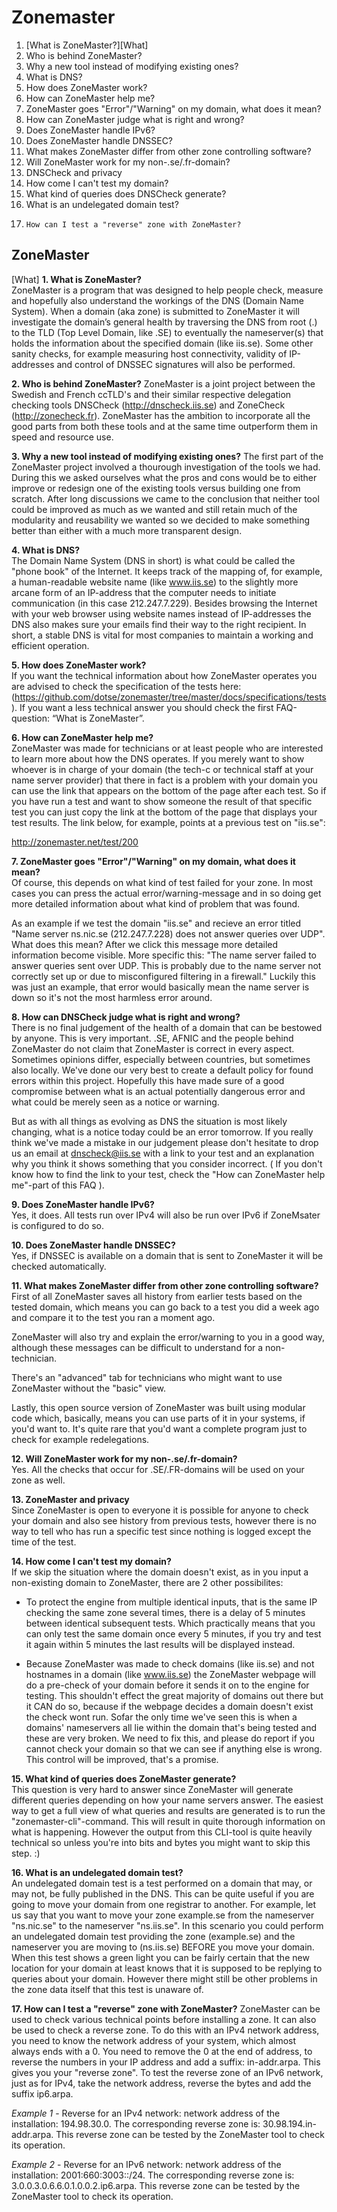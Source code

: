 Zonemaster
==========

1.	[What is ZoneMaster?][What]
2. 	Who is behind ZoneMaster?
3. 	Why a new tool instead of modifying existing ones?
4.	What is DNS?
5.	How does ZoneMaster work?
6.	How can ZoneMaster help me?
7.	ZoneMaster goes "Error"/"Warning" on my domain, what does it mean?
8.	How can ZoneMaster judge what is right and wrong?
9.	Does ZoneMaster handle IPv6?
10.	Does ZoneMaster handle DNSSEC? 
11.	What makes ZoneMaster differ from other zone controlling software?
12.	Will ZoneMaster work for my non-.se/.fr-domain?
13.	DNSCheck and privacy
14.	How come I can't test my domain?
15.	What kind of queries does DNSCheck generate?
16.	What is an undelegated domain test?
17. 	How can I test a "reverse" zone with ZoneMaster?

ZoneMaster
--------

[What] **1. What is ZoneMaster?**  
ZoneMaster is a program that was designed to help people check, measure and
hopefully also understand the workings of the DNS (Domain Name System). When a
domain (aka zone) is submitted to ZoneMaster it will investigate the domain’s
general health by traversing the DNS from root (.) to the TLD (Top Level Domain,
like .SE) to eventually the nameserver(s) that holds the information about the
specified domain (like iis.se). Some other sanity checks, for example measuring
host connectivity, validity of IP-addresses and control of DNSSEC signatures
will also be performed.

**2. Who is behind ZoneMaster?**
ZoneMaster is a joint project between the Swedish and French ccTLD's and their
similar respective delegation checking tools DNSCheck (http://dnscheck.iis.se)
and ZoneCheck (http://zonecheck.fr). ZoneMaster has the ambition to incorporate
all the good parts from both these tools and at the same time outperform them in
speed and resource use.

**3. Why a new tool instead of modifying existing ones?**
The first part of the ZoneMaster project involved a thourough investigation of
the tools we had. During this we asked ourselves what the pros and cons would be
to either improve or redesign one of the existing tools versus building one from
scratch. After long discussions we came to the conclusion that neither tool
could be improved as much as we wanted and still retain much of the modularity
and reusability we wanted so we decided to make something better than either
with a much more transparent design. 

**4. What is DNS?**  
The Domain Name System (DNS in short) is what could be called the "phone book"
of the Internet. It keeps track of the mapping of, for example, a human-readable
website name (like www.iis.se) to the slightly more arcane form of an IP-address
that the computer needs to initiate communication (in this case 212.247.7.229). 
Besides browsing the Internet with your web browser using website names instead
of IP-addresses the DNS also makes sure your emails find their way to the right
recipient. In short, a stable DNS is vital for most companies to maintain a
working and efficient operation.

**5. How does ZoneMaster work?**  
If you want the technical information about how ZoneMaster operates you are
advised to check the specification of the tests here:
(https://github.com/dotse/zonemaster/tree/master/docs/specifications/tests). If
you want a less technical answer you should check the first FAQ-question: “What
is ZoneMaster”.

**6. How can ZoneMaster help me?**  
ZoneMaster was made for technicians or at least people who are interested to
learn more about how the DNS operates. If you merely want to show whoever is in
charge of your domain (the tech-c or technical staff at your name server
provider) that there in fact is a problem with your domain you can use the link
that appears on the bottom of the page after each test. So if you have run a
test and want to show someone the result of that specific test you can just copy
the link at the bottom of the page that displays your test results. The link
below, for example, points at a previous test on "iis.se":

 http://zonemaster.net/test/200

**7. ZoneMaster goes "Error"/"Warning" on my domain, what does it mean?**  
Of course, this depends on what kind of test failed for your zone. In most cases
you can press the actual error/warning-message and in so doing get more detailed
information about what kind of problem that was found.

 As an example if we test the domain "iis.se" and recieve an error titled "Name
server ns.nic.se (212.247.7.228) does not answer queries over UDP". What does
this mean? After we click this message more detailed information become visible.
More specific this: "The name server failed to answer queries sent over UDP.
This is probably due to the name server not correctly set up or due to
misconfigured filtering in a firewall." Luckily this was just an example, that
error would basically mean the name server is down so it's not the most harmless
error around.

**8. How can DNSCheck judge what is right and wrong?**  
There is no final judgement of the health of a domain that can be bestowed by
anyone. This is very important. .SE, AFNIC and the people behind ZoneMaster do
not claim that ZoneMaster is correct in every aspect. Sometimes opinions differ,
especially between countries, but sometimes also locally. We've done our very
best to create a default policy for found errors within this project. Hopefully
this have made sure of a good compromise between what is an actual potentially
dangerous error and what could be merely seen as a notice or warning.

 But as with all things as evolving as DNS the situation is most likely
changing, what is a notice today could be an error tomorrow. If you really think
we've made a mistake in our judgement please don't hesitate to drop us an email
at dnscheck@iis.se with a link to your test and an explanation why you think it
shows something that you consider incorrect. ( If you don't know how to find the
link to your test, check the "How can ZoneMaster help me"-part of this FAQ ).

**9. Does ZoneMaster handle IPv6?**  
Yes, it does. All tests run over IPv4 will also be run over IPv6 if ZoneMsater
is configured to do so.

**10. Does ZoneMaster handle DNSSEC?**  
Yes, if DNSSEC is available on a domain that is sent to ZoneMaster it will be
checked automatically.

**11. What makes ZoneMaster differ from other zone controlling software?**  
First of all ZoneMaster saves all history from earlier tests based on the tested
domain, which means you can go back to a test you did a week ago and compare it
to the test you ran a moment ago.

 ZoneMaster will also try and explain the error/warning to you in a good way,
although these messages can be difficult to understand for a non-technician. 

 There's an "advanced" tab for technicians who might want to use ZoneMaster
without the "basic" view.

 Lastly, this open source version of ZoneMaster was built using modular code
which, basically, means you can use parts of it in your systems, if you'd want
to. It's quite rare that you'd want a complete program just to check for example
redelegations.

**12.	Will ZoneMaster work for my non-.se/.fr-domain?**  
Yes. All the checks that occur for .SE/.FR-domains will be used on your zone as
well. 

**13. ZoneMaster and privacy**  
Since ZoneMaster is open to everyone it is possible for anyone to check your
domain and also see history from previous tests, however there is no way to tell
who has run a specific test since nothing is logged except the time of the test.

**14. How come I can't test my domain?**  
If we skip the situation where the domain doesn't exist, as in you input a
non-existing domain to ZoneMaster, there are 2 other possibilites: 

 - To protect the engine from multiple identical inputs, that is the same IP
   checking the same zone several times, there is a delay of 5 minutes between
identical subsequent tests. Which practically means that you can only test the
same domain once every 5 minutes, if you try and test it again within 5 minutes
the last results will be displayed instead.

 - Because ZoneMaster was made to check domains (like iis.se) and not hostnames
   in a domain (like www.iis.se) the ZoneMaster webpage will do a pre-check of
your domain before it sends it on to the engine for testing. This shouldn't
effect the great majority of domains out there but it CAN do so, because if the
webpage decides a domain doesn't exist the check wont run. Sofar the only time
we've seen this is when a domains' nameservers all lie within the domain that's
being tested and these are very broken. We need to fix this, and please do
report if you cannot check your domain so that we can see if anything else is
wrong. This control will be improved, that's a promise.

**15. What kind of queries does ZoneMaster generate?**  
This question is very hard to answer since ZoneMaster will generate different
queries depending on how your name servers answer. The easiest way to get a full
view of what queries and results are generated is to run the
"zonemaster-cli"-command. This will result in quite thorough information on what
is happening. However the output from this CLI-tool is quite heavily technical
so unless you're into bits and bytes you might want to skip this step. :)

**16. What is an undelegated domain test?**  
An undelegated domain test is a test performed on a domain that may, or may not,
be fully published in the DNS. This can be quite useful if you are going to move
your domain from one registrar to another. For example, let us say that you want
to move your zone example.se from the nameserver "ns.nic.se" to the nameserver
"ns.iis.se". In this scenario you could perform an undelegated domain test
providing the zone (example.se) and the nameserver you are moving to (ns.iis.se)
BEFORE you move your domain. When this test shows a green light you can be
fairly certain that the new location for your domain at least knows that it is
supposed to be replying to queries about your domain. However there might still
be other problems in the zone data itself that this test is unaware of.

**17. How can I test a "reverse" zone with ZoneMaster?**
ZoneMaster can be used to check various technical points before installing a
zone. It can also be used to check a reverse zone. To do this with an IPv4
network address, you need to know the network address of your system, which
almost always ends with a 0. You need to remove the 0 at the end of address, to
reverse the numbers in your IP address and add a suffix: in-addr.arpa. This
gives you your "reverse zone".
To test the reverse zone of an IPv6 network, just as for IPv4, take the network
address, reverse the bytes and add the suffix ip6.arpa.

 *Example 1* - Reverse for an IPv4 network: network address of the installation:
194.98.30.0. The corresponding reverse zone is: 30.98.194.in-addr.arpa. This
reverse zone can be tested by the ZoneMaster tool to check its operation.

 *Example 2* - Reverse for an IPv6 network: network address of the installation:
2001:660:3003::/24. The corresponding reverse zone is:
3.0.0.3.0.6.6.0.1.0.0.2.ip6.arpa. This reverse zone can be tested by the
ZoneMaster tool to check its operation.


